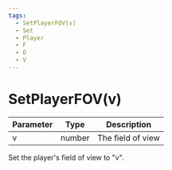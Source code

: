 ```yaml
---
tags:
  - SetPlayerFOV(v)
  - Set
  - Player
  - F
  - O
  - V
---
```


# SetPlayerFOV(v)

| Parameter | Type   | Description       |
| --------- | ------ | ----------------- |
| v         | number | The field of view |

Set the player's field of view to "v".
